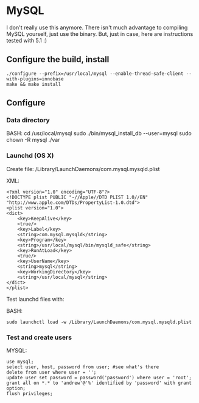 # MySQL

I don't really use this anymore. There isn't much advantage to compiling MySQL yourself, just use the binary.
But, just in case, here are instructions tested with 5.1 :)

## Configure the build, install
	
	./configure --prefix=/usr/local/mysql --enable-thread-safe-client --with-plugins=innobase
	make && make install

## Configure

### Data directory

BASH:
	cd /usr/local/mysql
	sudo ./bin/mysql_install_db --user=mysql
	sudo chown -R mysql ./var

### Launchd (OS X)

Create file: /Library/LaunchDaemons/com.mysql.mysqld.plist

XML:

	<?xml version="1.0" encoding="UTF-8"?>
	<!DOCTYPE plist PUBLIC "-//Apple//DTD PLIST 1.0//EN" "http://www.apple.com/DTDs/PropertyList-1.0.dtd">
	<plist version="1.0">
	<dict>
	    <key>KeepAlive</key>
	    <true/>
	    <key>Label</key>
	    <string>com.mysql.mysqld</string>
	    <key>Program</key>
	    <string>/usr/local/mysql/bin/mysqld_safe</string>
	    <key>RunAtLoad</key>
	    <true/>
	    <key>UserName</key>
	    <string>mysql</string>
	    <key>WorkingDirectory</key>
	    <string>/usr/local/mysql</string>
	</dict>
	</plist>

Test launchd files with:

BASH:

	sudo launchctl load -w /Library/LaunchDaemons/com.mysql.mysqld.plist

### Test and create users

MYSQL:

	use mysql;
	select user, host, password from user; #see what's there
	delete from user where user = '';
	update user set password = password('password') where user = 'root';
	grant all on *.* to 'andrew'@'%' identified by 'password' with grant option;
	flush privileges;